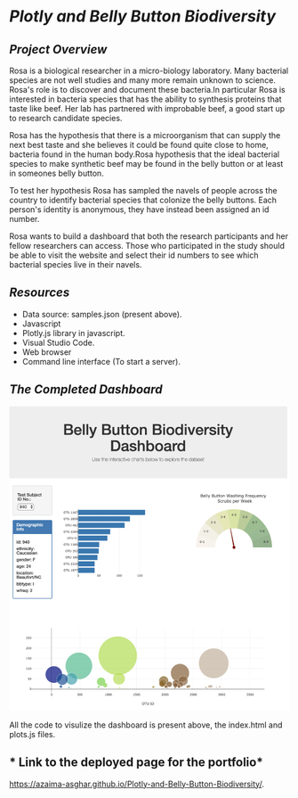 # *Plotly and Belly Button Biodiversity* 

## *Project Overview*

Rosa is a biological researcher in a micro-biology laboratory. Many bacterial species are not well studies and many more remain unknown to science. Rosa's role is to discover and document these bacteria.In particular Rosa is interested in bacteria species that has the ability to synthesis proteins that taste like beef. Her lab has partnered with improbable beef, a good start up to research candidate species. 

Rosa has the hypothesis that there is a microorganism that can supply the next best taste and she believes it could be found quite close to home, bacteria found in the human body.Rosa hypothesis that the ideal bacterial species to make synthetic beef may be found in the belly button or at least in someones belly button.

To test her hypothesis Rosa has sampled the navels of people across the country to identify bacterial species that colonize the belly buttons. Each person's identity is anonymous, they have instead been assigned an id number.

Rosa wants to build a dashboard that both the research participants and her fellow researchers can access. Those who participated in the study should be able to visit the website and select their id numbers to see which bacterial species live in their navels. 

## *Resources*

* Data source: samples.json (present above).
* Javascript 
* Plotly.js library in javascript.
* Visual Studio Code.
* Web browser
* Command line interface (To start a server).

## *The Completed Dashboard*

![](./images/dashboard.png)

All the code to visulize the dashboard is present above, the index.html and plots.js files. 

## * Link to the deployed page for the portfolio*

https://azaima-asghar.github.io/Plotly-and-Belly-Button-Biodiversity/.